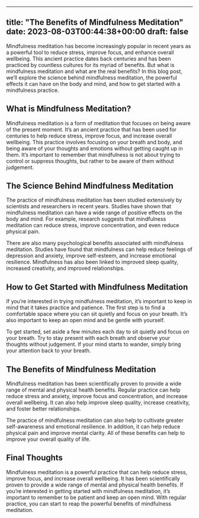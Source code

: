 
---
title: "The Benefits of Mindfulness Meditation"
date: 2023-08-03T00:44:38+00:00
draft: false
---

Mindfulness meditation has become increasingly popular in recent years as a powerful tool to reduce stress, improve focus, and enhance overall wellbeing. This ancient practice dates back centuries and has been practiced by countless cultures for its myriad of benefits. But what is mindfulness meditation and what are the real benefits? In this blog post, we’ll explore the science behind mindfulness meditation, the powerful effects it can have on the body and mind, and how to get started with a mindfulness practice. 

## What is Mindfulness Meditation?

Mindfulness meditation is a form of meditation that focuses on being aware of the present moment. It’s an ancient practice that has been used for centuries to help reduce stress, improve focus, and increase overall wellbeing. This practice involves focusing on your breath and body, and being aware of your thoughts and emotions without getting caught up in them. It’s important to remember that mindfulness is not about trying to control or suppress thoughts, but rather to be aware of them without judgement.

## The Science Behind Mindfulness Meditation

The practice of mindfulness meditation has been studied extensively by scientists and researchers in recent years. Studies have shown that mindfulness meditation can have a wide range of positive effects on the body and mind. For example, research suggests that mindfulness meditation can reduce stress, improve concentration, and even reduce physical pain.

There are also many psychological benefits associated with mindfulness meditation. Studies have found that mindfulness can help reduce feelings of depression and anxiety, improve self-esteem, and increase emotional resilience. Mindfulness has also been linked to improved sleep quality, increased creativity, and improved relationships.

## How to Get Started with Mindfulness Meditation

If you’re interested in trying mindfulness meditation, it’s important to keep in mind that it takes practice and patience. The first step is to find a comfortable space where you can sit quietly and focus on your breath. It’s also important to keep an open mind and be gentle with yourself.

To get started, set aside a few minutes each day to sit quietly and focus on your breath. Try to stay present with each breath and observe your thoughts without judgement. If your mind starts to wander, simply bring your attention back to your breath.

## The Benefits of Mindfulness Meditation

Mindfulness meditation has been scientifically proven to provide a wide range of mental and physical health benefits. Regular practice can help reduce stress and anxiety, improve focus and concentration, and increase overall wellbeing. It can also help improve sleep quality, increase creativity, and foster better relationships.

The practice of mindfulness meditation can also help to cultivate greater self-awareness and emotional resilience. In addition, it can help reduce physical pain and improve mental clarity. All of these benefits can help to improve your overall quality of life.

## Final Thoughts

Mindfulness meditation is a powerful practice that can help reduce stress, improve focus, and increase overall wellbeing. It has been scientifically proven to provide a wide range of mental and physical health benefits. If you’re interested in getting started with mindfulness meditation, it’s important to remember to be patient and keep an open mind. With regular practice, you can start to reap the powerful benefits of mindfulness meditation.